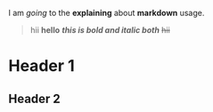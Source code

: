 I am _going_ to the **explaining** about __markdown__ usage.
 > hii **hello** 
__*this is bold and italic both*__
~~hii~~

# Header 1

## Header 2
